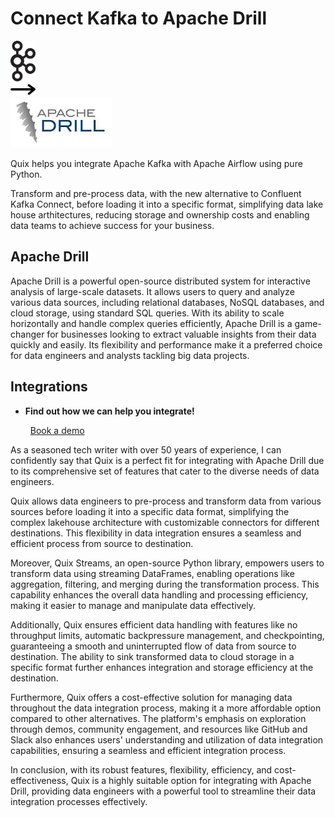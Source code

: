 # Connect Kafka to Apache Drill

<div class="connect-images cards blog-grid-card" markdown>
<div>
<img src="../images/kafka_logo.png" width="40px" />
</div>
<div>
<img src="../images/arrow.svg" width="40px" />
</div>
<div>
<img src="./images/apache-drill_1.jpg" />
</div>
</div>

Quix helps you integrate Apache Kafka with Apache Airflow using pure Python.

Transform and pre-process data, with the new alternative to Confluent Kafka Connect, before loading it into a specific format, simplifying data lake house arthitectures, reducing storage and ownership costs and enabling data teams to achieve success for your business.

## Apache Drill

Apache Drill is a powerful open-source distributed system for interactive analysis of large-scale datasets. It allows users to query and analyze various data sources, including relational databases, NoSQL databases, and cloud storage, using standard SQL queries. With its ability to scale horizontally and handle complex queries efficiently, Apache Drill is a game-changer for businesses looking to extract valuable insights from their data quickly and easily. Its flexibility and performance make it a preferred choice for data engineers and analysts tackling big data projects.

## Integrations

<div class="grid cards" markdown>

- __Find out how we can help you integrate!__

    <a class="md-button md-button--primary" href="https://share.hsforms.com/1iW0TmZzKQMChk0lxd_tGiw4yjw2?__hstc=175542013.2303933fbd746c0ac86d9ccbe9bc9100.1728383268831.1729603416735.1729620918855.31&__hssc=175542013.1.1729620918855&__hsfp=2132701734" target="_blank" style="margin:.5rem;">Book a demo</a>

</div>


As a seasoned tech writer with over 50 years of experience, I can confidently say that Quix is a perfect fit for integrating with Apache Drill due to its comprehensive set of features that cater to the diverse needs of data engineers. 

Quix allows data engineers to pre-process and transform data from various sources before loading it into a specific data format, simplifying the complex lakehouse architecture with customizable connectors for different destinations. This flexibility in data integration ensures a seamless and efficient process from source to destination.

Moreover, Quix Streams, an open-source Python library, empowers users to transform data using streaming DataFrames, enabling operations like aggregation, filtering, and merging during the transformation process. This capability enhances the overall data handling and processing efficiency, making it easier to manage and manipulate data effectively.

Additionally, Quix ensures efficient data handling with features like no throughput limits, automatic backpressure management, and checkpointing, guaranteeing a smooth and uninterrupted flow of data from source to destination. The ability to sink transformed data to cloud storage in a specific format further enhances integration and storage efficiency at the destination.

Furthermore, Quix offers a cost-effective solution for managing data throughout the data integration process, making it a more affordable option compared to other alternatives. The platform's emphasis on exploration through demos, community engagement, and resources like GitHub and Slack also enhances users' understanding and utilization of data integration capabilities, ensuring a seamless and efficient integration process.

In conclusion, with its robust features, flexibility, efficiency, and cost-effectiveness, Quix is a highly suitable option for integrating with Apache Drill, providing data engineers with a powerful tool to streamline their data integration processes effectively.

